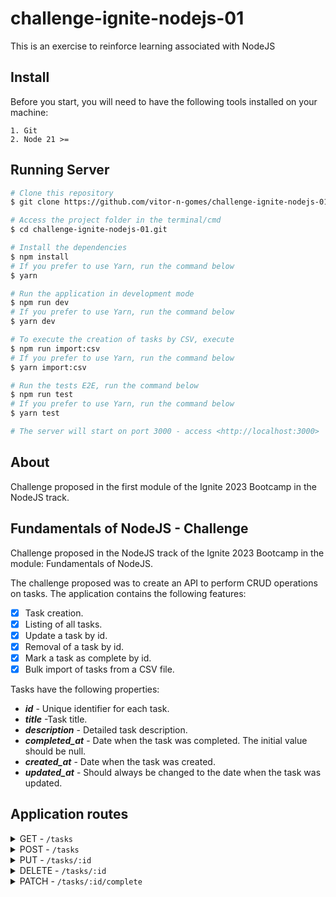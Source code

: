 # challenge-ignite-nodejs-01
This is an exercise to reinforce learning associated with NodeJS

## Install

Before you start, you will need to have the following tools installed on your machine:

    1. Git
    2. Node 21 >= 

## Running Server 

```bash
# Clone this repository
$ git clone https://github.com/vitor-n-gomes/challenge-ignite-nodejs-01.git

# Access the project folder in the terminal/cmd
$ cd challenge-ignite-nodejs-01.git

# Install the dependencies
$ npm install
# If you prefer to use Yarn, run the command below
$ yarn

# Run the application in development mode
$ npm run dev
# If you prefer to use Yarn, run the command below
$ yarn dev

# To execute the creation of tasks by CSV, execute
$ npm run import:csv
# If you prefer to use Yarn, run the command below
$ yarn import:csv

# Run the tests E2E, run the command below
$ npm run test
# If you prefer to use Yarn, run the command below
$ yarn test

# The server will start on port 3000 - access <http://localhost:3000>
```

## About

Challenge proposed in the first module of the Ignite 2023 Bootcamp in the NodeJS track.

##  Fundamentals of NodeJS - Challenge

Challenge proposed in the NodeJS track of the Ignite 2023 Bootcamp in the module: Fundamentals of NodeJS.

The challenge proposed was to create an API to perform CRUD operations on tasks. The application contains the following features:

 - [x] Task creation.
 - [x] Listing of all tasks.
 - [x] Update a task by id.
 - [x] Removal of a task by id.
 - [x] Mark a task as complete by id.
 - [x] Bulk import of tasks from a CSV file.

Tasks have the following properties:

- **_id_** - Unique identifier for each task.
- **_title_** -Task title.
- **_description_** - Detailed task description.
- **_completed_at_** - Date when the task was completed. The initial value should be null.
- **_created_at_** -  Date when the task was created.
- **_updated_at_** - Should always be changed to the date when the task was updated.


## Application routes

<details>
  <summary>GET - <code>/tasks</code></summary>
  <br>
    Lists all tasks saved in the database. It is also possible to perform a search, filtering the tasks by <code>title</code> and <code>description</code>.
</details>

<details>
  <summary>POST - <code>/tasks</code></summary>
  <br>
  Create a task in the database with the fields <code>title</code> and <code>description</code> received through the <code>body</code> from request.
  When creating a task, the fields: <code>id</code>, <code>created_at</code>, <code>updated_at</code> and <code>completed_at</code> are automatically filled in, as per the description of a task's properties above.
</details>

<details>
  <summary>PUT - <code>/tasks/:id</code></summary>
  <br>
  Route to update a task via <code>id</code>.
  The <code>body</code> of the request must contain only the <code>title</code> and/or <code>description</code> to be updated. If only the <code>title</code> is sent, it means that the <code>description</code> will not be updated and vice versa.
</details>

<details>
  <summary>DELETE - <code>/tasks/:id</code></summary>
  <br>
  Removes a task by <code>id</code>.
</details>

<details>
  <summary>PATCH - <code>/tasks/:id/complete</code></summary>
  <br>
  Mark a task as complete or incomplete.
</details>

